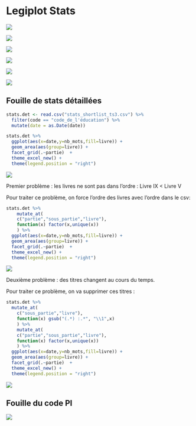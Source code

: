 Legiplot Stats
================

![](legiplot_stats_files/figure-gfm/nb_mots-1.png)<!-- -->

![](legiplot_stats_files/figure-gfm/nb_alineas-1.png)<!-- -->

![](legiplot_stats_files/figure-gfm/nb_articles-1.png)<!-- -->

![](legiplot_stats_files/figure-gfm/alineas_par_article-1.png)<!-- -->

![](legiplot_stats_files/figure-gfm/mots_par_article-1.png)<!-- -->

![](legiplot_stats_files/figure-gfm/mots_par_alinea-1.png)<!-- -->

## Fouille de stats détaillées

``` r
stats.det <- read.csv("stats_shortlist_ts3.csv") %>%
  filter(code == "code_de_l'éducation") %>%
  mutate(date = as.Date(date)) 

stats.det %>%
  ggplot(aes(x=date,y=nb_mots,fill=livre)) +
  geom_area(aes(group=livre)) +
  facet_grid(.~partie)  +
  theme_excel_new() + 
  theme(legend.position = "right")
```

![](legiplot_stats_files/figure-gfm/det.1-1.png)<!-- -->

Premier problème : les livres ne sont pas dans l’ordre : Livre IX &lt;
Livre V

Pour traiter ce problème, on force l’ordre des livres avec l’ordre dans
le csv:

``` r
stats.det %>%
    mutate_at(
    c("partie","sous_partie","livre"),
    function(x) factor(x,unique(x))
    ) %>%
  ggplot(aes(x=date,y=nb_mots,fill=livre)) +
  geom_area(aes(group=livre)) +
  facet_grid(.~partie)  +
  theme_excel_new() + 
  theme(legend.position = "right")
```

![](legiplot_stats_files/figure-gfm/det.2-1.png)<!-- -->

Deuxième problème : des titres changent au cours du temps.

Pour traiter ce problème, on va supprimer ces titres :

``` r
stats.det %>%
  mutate_at(
    c("sous_partie","livre"),
    function(x) gsub("(.*) :.*", "\\1",x)
    ) %>%
    mutate_at(
    c("partie","sous_partie","livre"),
    function(x) factor(x,unique(x))
    ) %>%
  ggplot(aes(x=date,y=nb_mots,fill=livre)) +
  geom_area(aes(group=livre)) +
  facet_grid(.~partie)  +
  theme_excel_new() + 
  theme(legend.position = "right")
```

![](legiplot_stats_files/figure-gfm/det.3-1.png)<!-- -->

## Fouille du code PI

![](legiplot_stats_files/figure-gfm/pi.livres-1.png)<!-- -->
